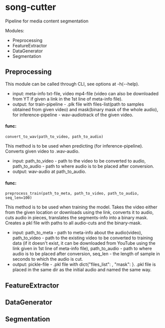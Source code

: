 # song-cutter
Pipeline for media content segmentation

Modules:
 - Preprocessing
 - FeatureExtractor
 - DataGenerator
 - Segmentation
## Preprocessing
This module can be called through CLI, see options at -h(--help).
* input: meta-info txt-file, video mp4-file (video can also be downloaded from YT if given a link in the 1st line of meta-info file).
* output: for train-pipeline - .plk file with files-list(path to samples obtained from given video) and mask(binary mask of the whole audio),
        for inference-pipeline - wav-audiotrack of the given video.
#### func:
    convert_to_wav(path_to_video, path_to_audio)
This method is to be used when predicting (for inference-pipeline). Converts given video to .wav-audio.
* input: path_to_video - path to the video to be converted to audio,
         path_to_audio - path to where audio is to be placed after conversion.
* output: wav-audio at path_to_audio.
#### func:
    preprocess_train(path_to_meta, path_to_video, path_to_audio, seq_len=100)
This method is to be used when training the model.
Takes the video either from the given location or downloads using the link, converts it to audio,
cuts audio in pieces, translates the segments-info into a binary mask. Creates a pkl file with paths
to all audio-cuts and the binary-mask.
* input: path_to_meta - path to meta-info about the audio(video),
         path_to_video - path to the existing video to be converted to training data (if it doesn't exist, it can be downloaded from YouTube using the link given in 1st line of meta-info file),
         path_to_audio - path to where audio is to be placed after conversion,
         seq_len - the length of sample in seconds to which the audio is cut.
* output: pickle-file - .pkl file with dict{"files_list": <list of paths to cuts>, "mask": <bin mask for the whole audio>}. .pkl file is placed in the same dir as the initial audio and named the same way.
 
## FeatureExtractor
## DataGenerator
## Segmentation

